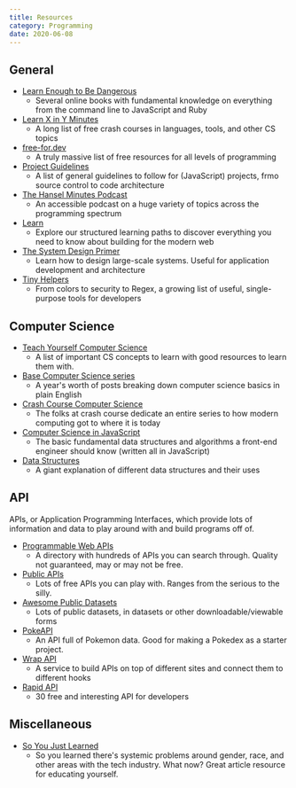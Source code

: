 ```yaml
---
title: Resources
category: Programming
date: 2020-06-08
---
```


## General

* [Learn Enough to Be Dangerous](https://www.learnenough.com/courses)
  * Several online books with fundamental knowledge on everything from the command line to JavaScript and Ruby
* [Learn X in Y Minutes](https://learnxinyminutes.com/)
  * A long list of free crash courses in languages, tools, and other CS topics
* [free-for.dev](https://free-for.dev/#/)
  * A truly massive list of free resources for all levels of programming
* [Project Guidelines](https://github.com/elsewhencode/project-guidelines)
  * A list of general guidelines to follow for (JavaScript) projects, frmo source control to code architecture
* [The Hansel Minutes Podcast](https://www.hanselminutes.com/)
  * An accessible podcast on a huge variety of topics across the programming spectrum
* [Learn](https://web.dev/learn/)
  * Explore our structured learning paths to discover everything you need to know about building for the modern web
* [The System Design Primer](https://github.com/donnemartin/system-design-primer)
  * Learn how to design large-scale systems. Useful for application development and architecture
* [Tiny Helpers](https://tiny-helpers.dev/color/)
  * From colors to security to Regex, a growing list of useful, single-purpose tools for developers

## Computer Science

* [Teach Yourself Computer Science](https://teachyourselfcs.com/)
  * A list of important CS concepts to learn with good resources to learn them with.
* [Base Computer Science series](https://medium.com/basecs)
  * A year's worth of posts breaking down computer science basics in plain English
* [Crash Course Computer Science](https://www.youtube.com/playlist?list=PLME-KWdxI8dcaHSzzRsNuOLXtM2Ep_C7a)
  * The folks at crash course dedicate an entire series to how modern computing got to where it is today
* [Computer Science in JavaScript](https://github.com/davidshariff/computer-science)
  * The basic fundamental data structures and algorithms a front-end engineer should know (written all in JavaScript)
* [Data Structures](https://www.geeksforgeeks.org/data-structures/)
  * A giant explanation of different data structures and their uses

## API

APIs, or Application Programming Interfaces, which provide lots of information and data to play around with and build programs off of.

* [Programmable Web APIs](https://www.programmableweb.com/category/all/apis)
  * A directory with hundreds of APIs you can search through. Quality not guaranteed, may or may not be free.
* [Public APIs](https://github.com/public-apis/public-apis)
  * Lots of free APIs you can play with. Ranges from the serious to the silly.
* [Awesome Public Datasets](https://github.com/awesomedata/awesome-public-datasets)
  * Lots of public datasets, in datasets or other downloadable/viewable forms
* [PokeAPI](https://pokeapi.co/)
  * An API full of Pokemon data. Good for making a Pokedex as a starter project.
* [Wrap API](https://wrapapi.com/)
  * A service to build APIs on top of different sites and connect them to different hooks
* [Rapid API](https://rapidapi.com/collection/list-of-free-apis)
  * 30 free and interesting API for developers

## Miscellaneous

* [So You Just Learned](https://github.com/sublimemarch/so-you-just-learned)
  * So you learned there's systemic problems around gender, race, and other areas with the tech industry. What now? Great article resource for educating yourself.
